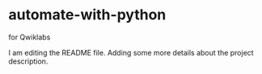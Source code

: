 # automate-with-python
for Qwiklabs

I am editing the README file. Adding some more details about the project description.
